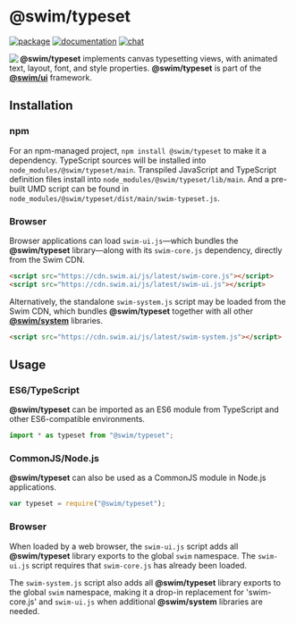 # @swim/typeset

[![package](https://img.shields.io/npm/v/@swim/typeset.svg)](https://www.npmjs.com/package/@swim/typeset)
[![documentation](https://img.shields.io/badge/doc-TypeDoc-blue.svg)](http://docs.swim.ai/js/latest/modules/_swim_typeset.html)
[![chat](https://img.shields.io/badge/chat-Gitter-green.svg)](https://gitter.im/swimos/community)

<a href="https://developer.swim.ai"><img src="https://cdn.swim.ai/images/marlin-blue.svg" align="left"></a>

**@swim/typeset** implements canvas typesetting views, with animated text,
layout, font, and style properties.  **@swim/typeset** is part of the
[**@swim/ui**](https://github.com/swimos/swim/tree/master/swim-system-js/swim-ui-js/@swim/ui)
framework.

## Installation

### npm

For an npm-managed project, `npm install @swim/typeset` to make it a dependency.
TypeScript sources will be installed into `node_modules/@swim/typeset/main`.
Transpiled JavaScript and TypeScript definition files install into
`node_modules/@swim/typeset/lib/main`.  And a pre-built UMD script can
be found in `node_modules/@swim/typeset/dist/main/swim-typeset.js`.

### Browser

Browser applications can load `swim-ui.js`—which bundles the **@swim/typeset**
library—along with its `swim-core.js` dependency, directly from the Swim CDN.

```html
<script src="https://cdn.swim.ai/js/latest/swim-core.js"></script>
<script src="https://cdn.swim.ai/js/latest/swim-ui.js"></script>
```

Alternatively, the standalone `swim-system.js` script may be loaded
from the Swim CDN, which bundles **@swim/typeset** together with all other
[**@swim/system**](https://github.com/swimos/swim/tree/master/swim-system-js/@swim/system)
libraries.

```html
<script src="https://cdn.swim.ai/js/latest/swim-system.js"></script>
```

## Usage

### ES6/TypeScript

**@swim/typeset** can be imported as an ES6 module from TypeScript and other
ES6-compatible environments.

```typescript
import * as typeset from "@swim/typeset";
```

### CommonJS/Node.js

**@swim/typeset** can also be used as a CommonJS module in Node.js applications.

```javascript
var typeset = require("@swim/typeset");
```

### Browser

When loaded by a web browser, the `swim-ui.js` script adds all
**@swim/typeset** library exports to the global `swim` namespace.  The
`swim-ui.js` script requires that `swim-core.js` has already been loaded.

The `swim-system.js` script also adds all **@swim/typeset** library exports
to the global `swim` namespace, making it a drop-in replacement for
'swim-core.js' and `swim-ui.js` when additional **@swim/system**
libraries are needed.
